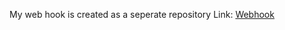 My web hook is created as a seperate repository Link: [Webhook](https://github.com/Rex77pro/Kea_12a_Webhook)
